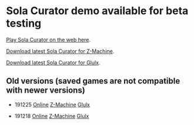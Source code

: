 # Sola Curator demo available for beta testing

[Play Sola Curator on the web here](play.html).

[Download latest Sola Curator for Z-Machine](demo-191227.z5).

[Download latest Sola Curator for Glulx](demo-191227.blb).

## Old versions (saved games are not compatible with newer versions)

* 191225 [Online](play.html?story=versions/demo-191225.blorb.js) [Z-Machine](versions/demo-191225.z5) [Glulx](versions/demo-191225.blb)

* 191218 [Online](play.html?story=versions/demo-191218.blorb.js) [Z-Machine](versions/demo-191218.z5) [Glulx](versions/demo-191218.blb)
